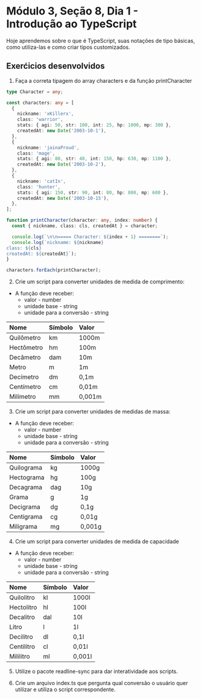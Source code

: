 # Módulo 3, Seção 8, Dia 1 - Introdução ao TypeScript

Hoje aprendemos sobre o que é TypeScript, suas notações de tipo básicas, como utiliza-las e como criar tipos customizados.

## Exerćicios desenvolvidos

1. Faça a correta tipagem do array characters e da função printCharacter

```ts
type Character = any;

const characters: any = [
  {
    nickname: 'xKillerx',
    class: 'warrior',
    stats: { agi: 50, str: 100, int: 25, hp: 1000, mp: 300 },
    createdAt: new Date('2003-10-1'),
  },
  {
    nickname: 'jainaProud',
    class: 'mage',
    stats: { agi: 80, str: 40, int: 150, hp: 630, mp: 1100 },
    createdAt: new Date('2003-10-2'),
  },
  {
    nickname: 'catIn',
    class: 'hunter',
    stats: { agi: 150, str: 90, int: 80, hp: 800, mp: 600 },
    createdAt: new Date('2003-10-15'),
  },
];

function printCharacter(character: any, index: number) {
  const { nickname, class: cls, createdAt } = character;

  console.log(`\n\n===== Character: ${index + 1} ========`);
  console.log(`nickname: ${nickname}
class: ${cls}
createdAt: ${createdAt}`);
}

characters.forEach(printCharacter);
```

2. Crie um script para converter unidades de medida de comprimento:

- A função deve receber:
  - valor - number
  - unidade base - string
  - unidade para a conversão - string

<table>
  <thead>
    <tr>
      <th style="text-align: left;">
Nome      </th>
      <th style="text-align: left;">
Símbolo      </th>
      <th style="text-align: left;">
Valor      </th>
    </tr>
  </thead>
  <tbody>
    <tr>
      <td style="text-align: left;">
Quilômetro      </td>
      <td style="text-align: left;">
km      </td>
      <td style="text-align: left;">
1000m      </td>
    </tr>
    <tr>
      <td style="text-align: left;">
Hectômetro      </td>
      <td style="text-align: left;">
hm      </td>
      <td style="text-align: left;">
100m      </td>
    </tr>
    <tr>
      <td style="text-align: left;">
Decâmetro      </td>
      <td style="text-align: left;">
dam      </td>
      <td style="text-align: left;">
10m      </td>
    </tr>
    <tr>
      <td style="text-align: left;">
Metro      </td>
      <td style="text-align: left;">
m      </td>
      <td style="text-align: left;">
1m      </td>
    </tr>
    <tr>
      <td style="text-align: left;">
Decímetro      </td>
      <td style="text-align: left;">
dm      </td>
      <td style="text-align: left;">
0,1m      </td>
    </tr>
    <tr>
      <td style="text-align: left;">
Centímetro      </td>
      <td style="text-align: left;">
cm      </td>
      <td style="text-align: left;">
0,01m      </td>
    </tr>
    <tr>
      <td style="text-align: left;">
Milímetro      </td>
      <td style="text-align: left;">
mm      </td>
      <td style="text-align: left;">
0,001m      </td>
    </tr>
  </tbody>
</table>

3. Crie um script para converter unidades de medidas de massa:

- A função deve receber:
  - valor - number
  - unidade base - string
  - unidade para a conversão - string

<table>
  <thead>
    <tr>
      <th style="text-align: left;">
Nome      </th>
      <th style="text-align: left;">
Símbolo      </th>
      <th style="text-align: left;">
Valor      </th>
    </tr>
  </thead>
  <tbody>
    <tr>
      <td style="text-align: left;">
Quilograma      </td>
      <td style="text-align: left;">
kg      </td>
      <td style="text-align: left;">
1000g      </td>
    </tr>
    <tr>
      <td style="text-align: left;">
Hectograma      </td>
      <td style="text-align: left;">
hg      </td>
      <td style="text-align: left;">
100g      </td>
    </tr>
    <tr>
      <td style="text-align: left;">
Decagrama      </td>
      <td style="text-align: left;">
dag      </td>
      <td style="text-align: left;">
10g      </td>
    </tr>
    <tr>
      <td style="text-align: left;">
Grama      </td>
      <td style="text-align: left;">
g      </td>
      <td style="text-align: left;">
1g      </td>
    </tr>
    <tr>
      <td style="text-align: left;">
Decigrama      </td>
      <td style="text-align: left;">
dg      </td>
      <td style="text-align: left;">
0,1g      </td>
    </tr>
    <tr>
      <td style="text-align: left;">
Centigrama      </td>
      <td style="text-align: left;">
cg      </td>
      <td style="text-align: left;">
0,01g      </td>
    </tr>
    <tr>
      <td style="text-align: left;">
Miligrama      </td>
      <td style="text-align: left;">
mg      </td>
      <td style="text-align: left;">
0,001g      </td>
    </tr>
  </tbody>
</table>

4. Crie um script para converter unidades de medida de capacidade

- A função deve receber:
  - valor - number
  - unidade base - string
  - unidade para a conversão - string

<table>
  <thead>
    <tr>
      <th style="text-align: left;">
Nome      </th>
      <th style="text-align: left;">
Símbolo      </th>
      <th style="text-align: left;">
Valor      </th>
    </tr>
  </thead>
  <tbody>
    <tr>
      <td style="text-align: left;">
Quilolitro      </td>
      <td style="text-align: left;">
kl      </td>
      <td style="text-align: left;">
1000l      </td>
    </tr>
    <tr>
      <td style="text-align: left;">
Hectolitro      </td>
      <td style="text-align: left;">
hl      </td>
      <td style="text-align: left;">
100l      </td>
    </tr>
    <tr>
      <td style="text-align: left;">
Decalitro      </td>
      <td style="text-align: left;">
dal      </td>
      <td style="text-align: left;">
10l      </td>
    </tr>
    <tr>
      <td style="text-align: left;">
Litro      </td>
      <td style="text-align: left;">
l      </td>
      <td style="text-align: left;">
1l      </td>
    </tr>
    <tr>
      <td style="text-align: left;">
Decilitro      </td>
      <td style="text-align: left;">
dl      </td>
      <td style="text-align: left;">
0,1l      </td>
    </tr>
    <tr>
      <td style="text-align: left;">
Centilitro      </td>
      <td style="text-align: left;">
cl      </td>
      <td style="text-align: left;">
0,01l      </td>
    </tr>
    <tr>
      <td style="text-align: left;">
Mililitro      </td>
      <td style="text-align: left;">
ml      </td>
      <td style="text-align: left;">
0,001l      </td>
    </tr>
  </tbody>
</table>

5. Utilize o pacote readline-sync para dar interatividade aos scripts.

6. Crie um arquivo index.ts que pergunta qual conversão o usuário quer utilizar e utiliza o script correspondente.
